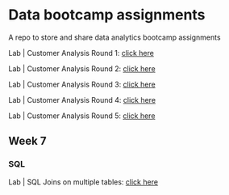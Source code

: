 # Data bootcamp assignments
A repo to store and share data analytics bootcamp assignments

Lab | Customer Analysis Round 1: [click here](https://github.com/ocaoimh/data_bootcamp_assignments-/blob/main/lab-customer-analysis-round-1/lab-customer-analysis-round-1-master/readme.md)


Lab | Customer Analysis Round 2: [click here](https://github.com/ocaoimh/data_bootcamp_assignments-/blob/main/lab-customer-analysis-round-2/lab-customer-analysis-round-2-master/readme.md "Lab | Customer Analysis Round 2")


Lab | Customer Analysis Round 3: [click here](https://github.com/ocaoimh/data_bootcamp_assignments-/blob/main/lab-customer-analysis-round-3/lab3.md "Lab | Customer Analysis Round 3")

Lab | Customer Analysis Round 4: [click here](https://github.com/ocaoimh/data_bootcamp_assignments-/blob/main/lab-customer-analysis-round-4-5/lab4/lab4.md "Lab | Customer Analysis Round 4")

Lab | Customer Analysis Round 5: [click here](https://github.com/ocaoimh/data_bootcamp_assignments-/blob/main/lab-customer-analysis-round-4-5/lab5.md "Lab | Customer Analysis Round 5")

## Week 7
### SQL
Lab | SQL Joins on multiple tables: [click here](https://github.com/ocaoimh/data_bootcamp_assignments-/blob/main/week7_Lab_joins_on_multiple_tables/lab_solution.md "Lab |  SQL Joins on multiple tables")




